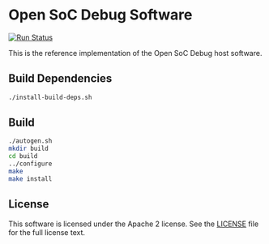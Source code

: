# Open SoC Debug Software

[![Run Status](https://api.shippable.com/projects/59fddeb2102c2107006ff9b9/badge?branch=master)](https://app.shippable.com/github/imphil/osd-software)

This is the reference implementation of the Open SoC Debug host software.

## Build Dependencies
```sh
./install-build-deps.sh
```

## Build
```sh
./autogen.sh
mkdir build
cd build
../configure
make
make install
```

## License
This software is licensed under the Apache 2 license.
See the [LICENSE](LICENSE) file for the full license text.

